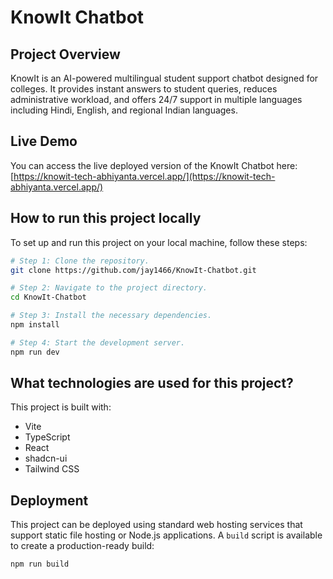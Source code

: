 # KnowIt Chatbot

## Project Overview

KnowIt is an AI-powered multilingual student support chatbot designed for colleges. It provides instant answers to student queries, reduces administrative workload, and offers 24/7 support in multiple languages including Hindi, English, and regional Indian languages.

## Live Demo

You can access the live deployed version of the KnowIt Chatbot here: [https://knowit-tech-abhiyanta.vercel.app/](https://knowit-tech-abhiyanta.vercel.app/)

## How to run this project locally

To set up and run this project on your local machine, follow these steps:

```sh
# Step 1: Clone the repository.
git clone https://github.com/jay1466/KnowIt-Chatbot.git

# Step 2: Navigate to the project directory.
cd KnowIt-Chatbot

# Step 3: Install the necessary dependencies.
npm install

# Step 4: Start the development server.
npm run dev
```

## What technologies are used for this project?

This project is built with:

- Vite
- TypeScript
- React
- shadcn-ui
- Tailwind CSS

## Deployment

This project can be deployed using standard web hosting services that support static file hosting or Node.js applications. A `build` script is available to create a production-ready build:

```sh
npm run build
```
